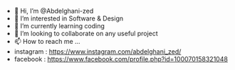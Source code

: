 - 👋 Hi, I’m @Abdelghani-zed
- 👀 I’m interested in Software & Design 
- 🌱 I’m currently learning coding 
- 💞️ I’m looking to collaborate on any useful project 
- 📫 How to reach me ... 
- instagram : https://www.instagram.com/abdelghani_zed/
- facebook : https://www.facebook.com/profile.php?id=100070158321048

<!---
Abdelghani-zed/Abdelghani-zed is a ✨ special ✨ repository because its `README.md` (this file) appears on your GitHub profile.
You can click the Preview link to take a look at your changes.
--->
